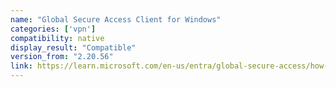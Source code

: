```yaml
---
name: "Global Secure Access Client for Windows"
categories: ['vpn']
compatibility: native
display_result: "Compatible"
version_from: "2.20.56"
link: https://learn.microsoft.com/en-us/entra/global-secure-access/how-to-install-windows-client
---
```

